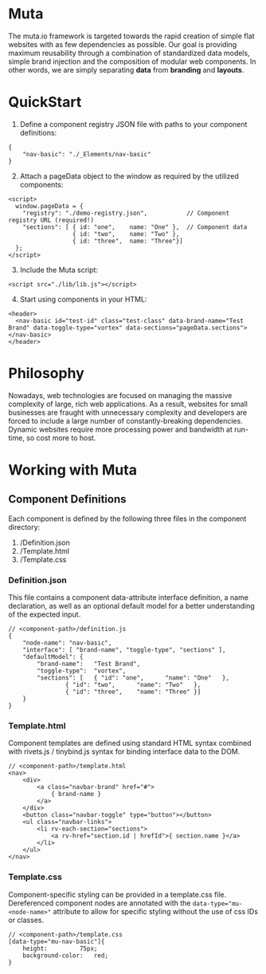 # Muta

The muta.io framework is targeted towards the rapid creation of simple flat websites with as few dependencies as possible. Our goal is providing maximum reusability through a combination of standardized data models, simple brand injection and the composition of modular web components. In other words, we are simply separating **data** from **branding** and **layouts**.

# QuickStart
1. Define a component registry JSON file with paths to your component definitions:
```
{ 
	"nav-basic": "./_Elements/nav-basic"
}
```

2. Attach a pageData object to the window as required by the utilized components:
```
<script>
  window.pageData = {
    "registry": "./demo-registry.json",           // Component registry URL (required!)
    "sections": [ { id: "one",    name: "One" },  // Component data
                  { id: "two",    name: "Two" }, 
                  { id: "three",  name: "Three"}]
  };
</script>
```

3. Include the Muta script: 
```
<script src="./lib/lib.js"></script>
```

4. Start using components in your HTML: 
```
<header>
  <nav-basic id="test-id" class="test-class" data-brand-name="Test Brand" data-toggle-type="vortex" data-sections="pageData.sections"></nav-basic>
</header>
```

# Philosophy
Nowadays, web technologies are focused on managing the massive complexity of large, rich web applications. As a result, websites for small businesses are fraught with unnecessary complexity and developers are forced to include a large number of constantly-breaking dependencies. Dynamic websites require more processing power and bandwidth at run-time, so cost more to host.

# Working with Muta
## Component Definitions

Each component is defined by the following three files in the component directory:

1. /Definition.json
2. /Template.html
3. /Template.css

### Definition.json
This file contains a component data-attribute interface definition, a name declaration, as well as an optional default model for a better understanding of the expected input.

```
// <component-path>/definition.js
{
	"node-name": "nav-basic",
	"interface": [ "brand-name", "toggle-type", "sections" ],
	"defaultModel": {
		"brand-name": 	"Test Brand",
		"toggle-type": 	"vortex",
		"sections": [	{ "id": "one", 		"name": "One" 	}, 
				{ "id": "two", 		"name": "Two" 	}, 
				{ "id": "three",	"name": "Three" }]
	} 
}
```

### Template.html
Component templates are defined using standard HTML syntax combined with rivets.js / tinybind.js syntax for binding interface data to the DOM. 
```
// <component-path>/template.html
<nav>
	<div>
		<a class="navbar-brand" href="#">
			{ brand-name }
		</a>				
	</div>
	<button class="navbar-toggle" type="button"></button>
	<ul class="navbar-links">
		<li rv-each-section="sections">
			<a rv-href="section.id | hrefId">{ section.name }</a>
		</li>
	</ul>
</nav>
```
### Template.css
Component-specific styling can be provided in a template.css file. Dereferenced component nodes are annotated with the `data-type="mu-<node-name>"` attribute to allow for specific styling without the use of css IDs or classes.
```
// <component-path>/template.css
[data-type="mu-nav-basic"]{
	height:			75px;
	background-color: 	red;
}
```
